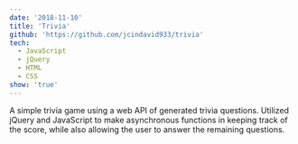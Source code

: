 ```yaml
---
date: '2018-11-10'
title: 'Trivia'
github: 'https://github.com/jcindavid933/trivia'
tech:
  - JavaScript
  - jQuery
  - HTML
  - CSS
show: 'true'
---
```


A simple trivia game using a web API of generated trivia questions. Utilized jQuery and JavaScript to make asynchronous functions in keeping track of the score, while also allowing the user to answer the remaining questions.
